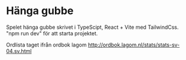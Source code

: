# Hänga gubbe

Spelet hänga gubbe skrivet i TypeScipt, React + Vite med TailwindCss.
"npm run dev" för att starta projektet.

Ordlista taget ifrån ordbok lagom 
http://ordbok.lagom.nl/stats/stats-sv-04.sv.html
